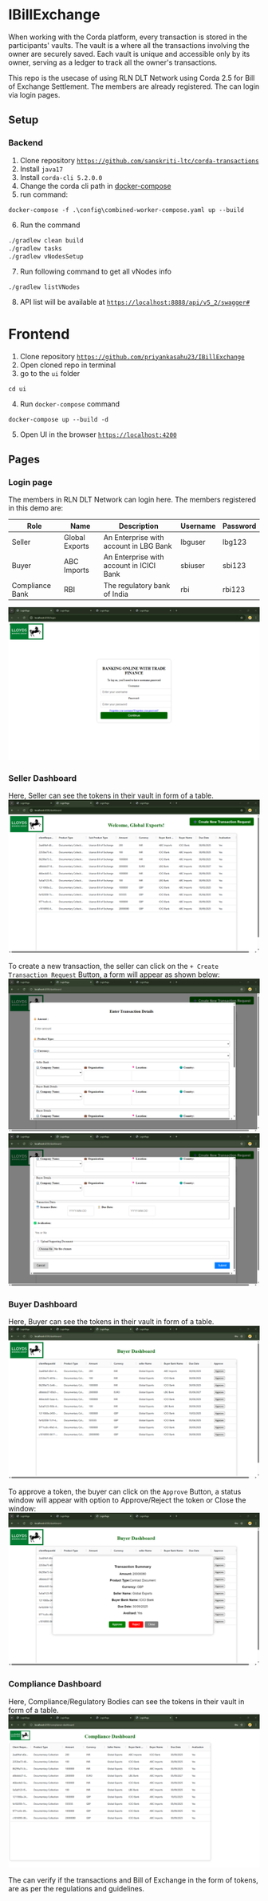 # IBillExchange

When working with the Corda platform, every transaction is stored in the participants'
vaults. The vault is a where all the transactions involving the owner are securely saved.
Each vault is unique and accessible only by its owner,
serving as a ledger to track all the owner's transactions.


This repo is the usecase of using RLN DLT Network using Corda 2.5 for Bill of Exchange Settlement. The members are already registered. The can login via login pages.

## Setup

### Backend
1. Clone repository [`https://github.com/sanskriti-ltc/corda-transactions`](https://github.com/sanskriti-ltc/corda-transactions)
2. Install `java17`
3. Install `corda-cli 5.2.0.0`
4. Change the corda cli path in [docker-compose](config\combined-worker-compose.yaml)
5. run command:
```shell
docker-compose -f .\config\combined-worker-compose.yaml up --build
```
6. Run the command
```shell
./gradlew clean build
./gradlew tasks
./gradlew vNodesSetup
```
7. Run following command to get all vNodes info
```shell
./gradlew listVNodes
```
8. API list will be available at [`https://localhost:8888/api/v5_2/swagger#`](https://localhost:8888/api/v5_2/swagger#)

# Frontend
1. Clone repository [`https://github.com/priyankasahu23/IBillExchange`](https://github.com/priyankasahu23/IBillExchange)
2. Open cloned repo in terminal
3. go to the `ui` folder
```
cd ui
```
4. Run `docker-compose` command
```
docker-compose up --build -d
```
5. Open UI in the browser  [`https://localhost:4200`](https://localhost:4200)

## Pages

### Login page

The members in RLN DLT Network can login here. The members registered in this demo are:<br>

| Role            | Name           | Description                              | Username | Password |
|-----------------|----------------|------------------------------------------|----------|----------|
| Seller          | Global Exports | An Enterprise with account in LBG Bank   | lbguser  | lbg123   |
| Buyer           | ABC Imports    | An Enterprise with account in ICICI Bank | sbiuser  | sbi123   |
| Compliance Bank | RBI            | The regulatory bank of India             | rbi      | rbi123   |

![Login Page](LoginPage.png)

### Seller Dashboard

Here, Seller can see the tokens in their vault in form of a table.<br>
![Seller Dashboard](SellerDashboard.png)

To create a new transaction, the seller can click on the `+ Create Transaction Request` Button, a form will appear as shown below:<br>
![Create New Transaction - 1](CreateNewTransaction_1.png)
![Create New Transaction - 2](CreateNewTransaction_2.png)

### Buyer Dashboard

Here, Buyer can see the tokens in their vault in form of a table.<br>
![Buyer Dashboard](BuyerDashboard.png)

To approve a token, the buyer can click on the `Approve` Button, a status window will appear with option to Approve/Reject the token or Close the window:<br>
![Approve Transaction](ApproveTransaction.png)

### Compliance Dashboard

Here, Compliance/Regulatory Bodies can see the tokens in their vault in form of a table.<br>
![Compliance Dashboard](ComplianceDashboard.png)

The can verify if the transactions and Bill of Exchange in the form of tokens, are as per the regulations and guidelines.